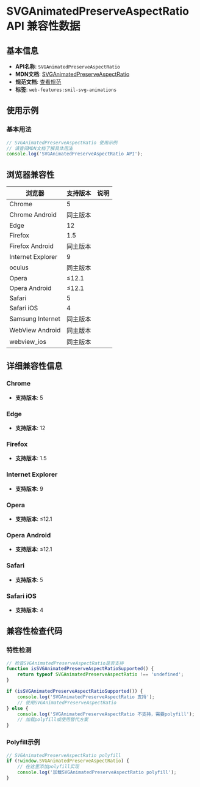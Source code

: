 # SVGAnimatedPreserveAspectRatio API 兼容性数据

## 基本信息

- **API名称**: `SVGAnimatedPreserveAspectRatio`
- **MDN文档**: [SVGAnimatedPreserveAspectRatio](https://developer.mozilla.org/docs/Web/API/SVGAnimatedPreserveAspectRatio)
- **规范文档**: [查看规范](https://svgwg.org/svg2-draft/coords.html#InterfaceSVGAnimatedPreserveAspectRatio)
- **标签**: `web-features:smil-svg-animations`

## 使用示例

### 基本用法

```javascript
// SVGAnimatedPreserveAspectRatio 使用示例
// 请查阅MDN文档了解具体用法
console.log('SVGAnimatedPreserveAspectRatio API');
```

## 浏览器兼容性

| 浏览器 | 支持版本 | 说明 |
|--------|----------|------|
| Chrome | 5 |  |
| Chrome Android | 同主版本 |  |
| Edge | 12 |  |
| Firefox | 1.5 |  |
| Firefox Android | 同主版本 |  |
| Internet Explorer | 9 |  |
| oculus | 同主版本 |  |
| Opera | ≤12.1 |  |
| Opera Android | ≤12.1 |  |
| Safari | 5 |  |
| Safari iOS | 4 |  |
| Samsung Internet | 同主版本 |  |
| WebView Android | 同主版本 |  |
| webview_ios | 同主版本 |  |

## 详细兼容性信息

### Chrome

- **支持版本**: 5

### Edge

- **支持版本**: 12

### Firefox

- **支持版本**: 1.5

### Internet Explorer

- **支持版本**: 9

### Opera

- **支持版本**: ≤12.1

### Opera Android

- **支持版本**: ≤12.1

### Safari

- **支持版本**: 5

### Safari iOS

- **支持版本**: 4

## 兼容性检查代码

### 特性检测

```javascript
// 检查SVGAnimatedPreserveAspectRatio是否支持
function isSVGAnimatedPreserveAspectRatioSupported() {
    return typeof SVGAnimatedPreserveAspectRatio !== 'undefined';
}

if (isSVGAnimatedPreserveAspectRatioSupported()) {
    console.log('SVGAnimatedPreserveAspectRatio 支持');
    // 使用SVGAnimatedPreserveAspectRatio
} else {
    console.log('SVGAnimatedPreserveAspectRatio 不支持，需要polyfill');
    // 加载polyfill或使用替代方案
}
```

### Polyfill示例

```javascript
// SVGAnimatedPreserveAspectRatio polyfill
if (!window.SVGAnimatedPreserveAspectRatio) {
    // 在这里添加polyfill实现
    console.log('加载SVGAnimatedPreserveAspectRatio polyfill');
}
```

